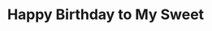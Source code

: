 ---
layout: article
title: Happy Birthday to My Sweet
mode: normal
show_title: true
show_edit_on_github: false
show_date: false
show_tags: false
comment: false
lightbox: false
header:
  theme: dark
  background: 'linear-gradient(0deg, rgba(17, 24, 31), rgba(99, 45, 42))'
article_header:
  type: overlay
  theme: dark
  align: center
  background_image:
    gradient: 'linear-gradient(0deg, rgba(17, 24, 31, .4), rgba(99, 45, 42, .4))'
    src: https://i.loli.net/2020/01/10/V6J2jU5lZeGITN4.jpg
show_subscribe: true
license: false
sharing: false
show_author_profile: false
---